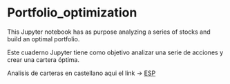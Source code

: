 # Portfolio_optimization
This Jupyter notebook has as purpose analyzing a series of stocks and build an optimal portfolio. 

Este cuaderno Jupyter tiene como objetivo analizar una serie de acciones y crear una cartera óptima. 

Analisis de carteras en castellano aqui el link ->  [ESP](https://github.com/Joevalencia/Portfolio_optimization/blob/master/Analisis%20de%20carteras%20.ipynb)
